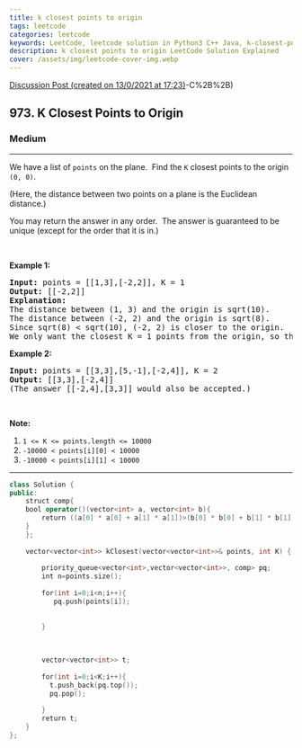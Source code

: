 ```yaml
---
title: k closest points to origin
tags: leetcode
categories: leetcode
keywords: LeetCode, leetcode solution in Python3 C++ Java, k-closest-points-to-origin solution
description: k closest points to origin LeetCode Solution Explained
cover: /assets/img/leetcode-cover-img.webp
---
```





[Discussion Post (created on 13/0/2021 at 17:23)](https://leetcode.com/problems/k-closest-points-to-origin/discuss/1014741/Heap-Solution-%3A)-C%2B%2B)  
<h2>973. K Closest Points to Origin</h2><h3>Medium</h3><hr><div><p>We have a list of <code>points</code>&nbsp;on the plane.&nbsp; Find the <code>K</code> closest points to the origin <code>(0, 0)</code>.</p>

<p>(Here, the distance between two points on a plane is the Euclidean distance.)</p>

<p>You may return the answer in any order.&nbsp; The&nbsp;answer is guaranteed to be unique (except for the order that it is in.)</p>

<p>&nbsp;</p>

<div>
<p><strong>Example 1:</strong></p>

<pre><strong>Input: </strong>points = <span id="example-input-1-1">[[1,3],[-2,2]]</span>, K = <span id="example-input-1-2">1</span>
<strong>Output: </strong><span id="example-output-1">[[-2,2]]</span>
<strong>Explanation: </strong>
The distance between (1, 3) and the origin is sqrt(10).
The distance between (-2, 2) and the origin is sqrt(8).
Since sqrt(8) &lt; sqrt(10), (-2, 2) is closer to the origin.
We only want the closest K = 1 points from the origin, so the answer is just [[-2,2]].
</pre>

<div>
<p><strong>Example 2:</strong></p>

<pre><strong>Input: </strong>points = <span id="example-input-2-1">[[3,3],[5,-1],[-2,4]]</span>, K = <span id="example-input-2-2">2</span>
<strong>Output: </strong><span id="example-output-2">[[3,3],[-2,4]]</span>
(The answer [[-2,4],[3,3]] would also be accepted.)
</pre>

<p>&nbsp;</p>

<p><strong>Note:</strong></p>

<ol>
	<li><code>1 &lt;= K &lt;= points.length &lt;= 10000</code></li>
	<li><code>-10000 &lt; points[i][0] &lt; 10000</code></li>
	<li><code>-10000 &lt; points[i][1] &lt; 10000</code></li>
</ol>
</div>
</div></div>

---




```cpp
class Solution {
public:
    struct comp{
    bool operator()(vector<int> a, vector<int> b){
        return ((a[0] * a[0] + a[1] * a[1])>(b[0] * b[0] + b[1] * b[1])) ;
    }
    };
    
    vector<vector<int>> kClosest(vector<vector<int>>& points, int K) {
        
        priority_queue<vector<int>,vector<vector<int>>, comp> pq;
        int n=points.size();
        
        for(int i=0;i<n;i++){
           pq.push(points[i]);
           
           
        }
         
        
        
        vector<vector<int>> t;
        
        for(int i=0;i<K;i++){
          t.push_back(pq.top());
          pq.pop();
            
        }
        return t;
    }
};

```
